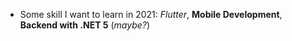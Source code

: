 * Some skill I want to learn in 2021: _Flutter_, **Mobile Development**, **Backend with .NET 5** (_maybe?_)
